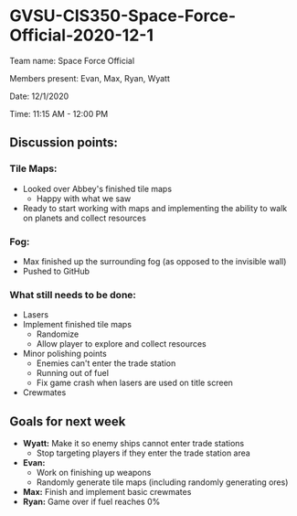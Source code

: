 # GVSU-CIS350-Space-Force-Official-2020-12-1

Team name: Space Force Official 


Members present: Evan, Max, Ryan, Wyatt


Date: 12/1/2020


Time: 11:15 AM - 12:00 PM

## Discussion points: 

### Tile Maps:

* Looked over Abbey's finished tile maps
   * Happy with what we saw
* Ready to start working with maps and implementing the ability to walk on planets and collect resources

### Fog:

* Max finished up the surrounding fog (as opposed to the invisible wall)
* Pushed to GitHub

### What still needs to be done:

* Lasers
* Implement finished tile maps
   * Randomize
   * Allow player to explore and collect resources
* Minor polishing points
   * Enemies can't enter the trade station
   * Running out of fuel
   * Fix game crash when lasers are used on title screen
* Crewmates

## Goals for next week

* __Wyatt:__ Make it so enemy ships cannot enter trade stations
  * Stop targeting players if they enter the trade station area
* __Evan:__
  * Work on finishing up weapons
  * Randomly generate tile maps (including randomly generating ores)
* __Max:__ Finish and implement basic crewmates
* __Ryan:__ Game over if fuel reaches 0%

